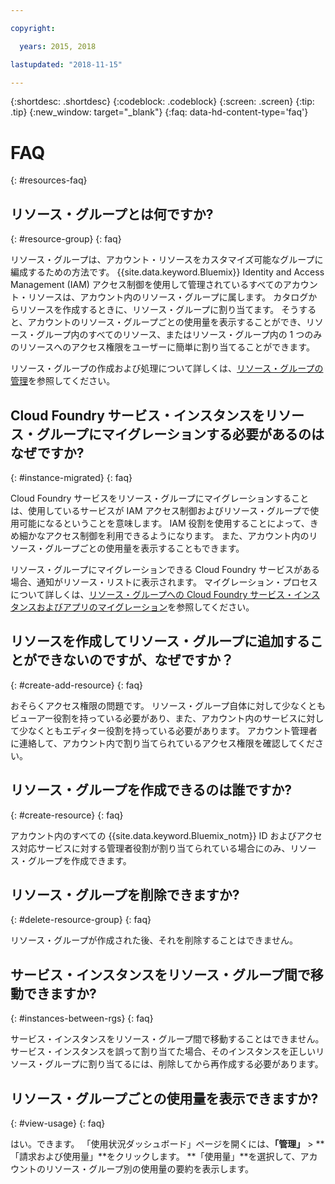 ```yaml
---

copyright:

  years: 2015, 2018

lastupdated: "2018-11-15"

---
```



{:shortdesc: .shortdesc}
{:codeblock: .codeblock}
{:screen: .screen}
{:tip: .tip}
{:new_window: target="_blank"}
{:faq: data-hd-content-type='faq'}


# FAQ
{: #resources-faq}

## リソース・グループとは何ですか?
{: #resource-group}
{: faq}

リソース・グループは、アカウント・リソースをカスタマイズ可能なグループに編成するための方法です。 {{site.data.keyword.Bluemix}} Identity and Access Management (IAM) アクセス制御を使用して管理されているすべてのアカウント・リソースは、アカウント内のリソース・グループに属します。 カタログからリソースを作成するときに、リソース・グループに割り当てます。 そうすると、アカウントのリソース・グループごとの使用量を表示することができ、リソース・グループ内のすべてのリソース、またはリソース・グループ内の 1 つのみのリソースへのアクセス権限をユーザーに簡単に割り当てることができます。

リソース・グループの作成および処理について詳しくは、[リソース・グループの管理](/docs/resources/resourcegroups.html#rgs)を参照してください。  

## Cloud Foundry サービス・インスタンスをリソース・グループにマイグレーションする必要があるのはなぜですか?
{: #instance-migrated}
{: faq}

Cloud Foundry サービスをリソース・グループにマイグレーションすることは、使用しているサービスが IAM アクセス制御およびリソース・グループで使用可能になるということを意味します。 IAM 役割を使用することによって、きめ細かなアクセス制御を利用できるようになります。 また、アカウント内のリソース・グループごとの使用量を表示することもできます。 

リソース・グループにマイグレーションできる Cloud Foundry サービスがある場合、通知がリソース・リストに表示されます。 マイグレーション・プロセスについて詳しくは、[リソース・グループへの Cloud Foundry サービス・インスタンスおよびアプリのマイグレーション](/docs/resources/instance_migration.html#migrate)を参照してください。

## リソースを作成してリソース・グループに追加することができないのですが、なぜですか？
{: #create-add-resource}
{: faq}

おそらくアクセス権限の問題です。 リソース・グループ自体に対して少なくともビューアー役割を持っている必要があり、また、アカウント内のサービスに対して少なくともエディター役割を持っている必要があります。 アカウント管理者に連絡して、アカウント内で割り当てられているアクセス権限を確認してください。 

## リソース・グループを作成できるのは誰ですか?
{: #create-resource}
{: faq}

アカウント内のすべての {{site.data.keyword.Bluemix_notm}} ID およびアクセス対応サービスに対する管理者役割が割り当てられている場合にのみ、リソース・グループを作成できます。

## リソース・グループを削除できますか?
{: #delete-resource-group}
{: faq}

リソース・グループが作成された後、それを削除することはできません。

## サービス・インスタンスをリソース・グループ間で移動できますか?
{: #instances-between-rgs}
{: faq}

サービス・インスタンスをリソース・グループ間で移動することはできません。 サービス・インスタンスを誤って割り当てた場合、そのインスタンスを正しいリソース・グループに割り当てるには、削除してから再作成する必要があります。  

## リソース・グループごとの使用量を表示できますか?
{: #view-usage}
{: faq}

はい。できます。 「使用状況ダッシュボード」ページを開くには、**「管理」** &gt; **「請求および使用量」**をクリックします。 **「使用量」**を選択して、アカウントのリソース・グループ別の使用量の要約を表示します。 
